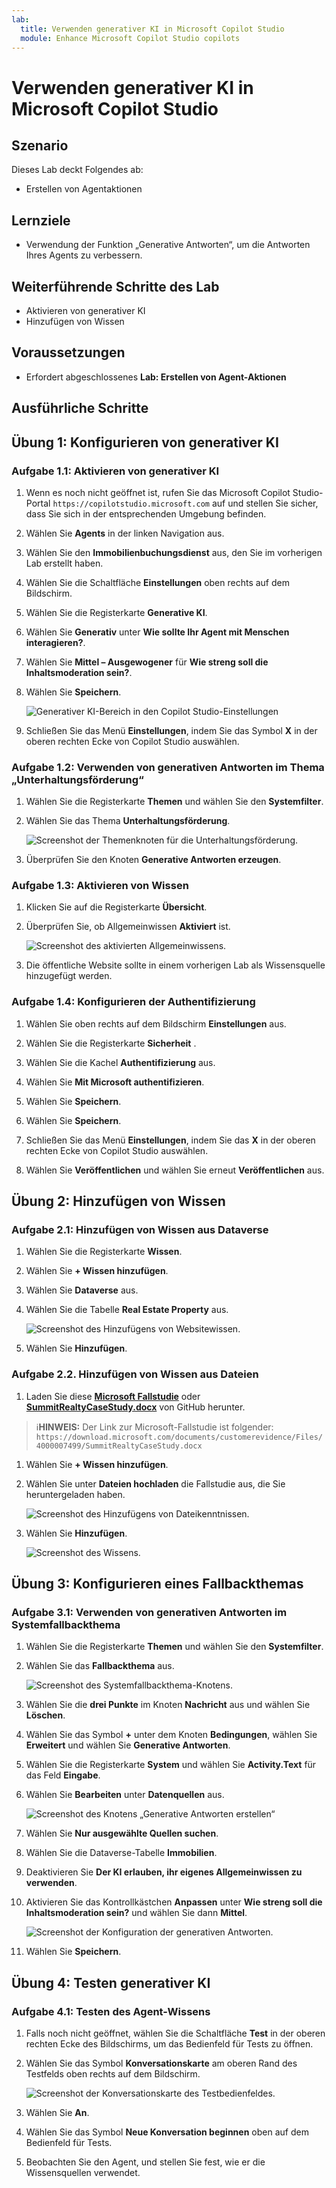 ```yaml
---
lab:
  title: Verwenden generativer KI in Microsoft Copilot Studio
  module: Enhance Microsoft Copilot Studio copilots
---
```


# Verwenden generativer KI in Microsoft Copilot Studio

## Szenario

Dieses Lab deckt Folgendes ab:

- Erstellen von Agentaktionen

## Lernziele

- Verwendung der Funktion „Generative Antworten“, um die Antworten Ihres Agents zu verbessern.

## Weiterführende Schritte des Lab

- Aktivieren von generativer KI
- Hinzufügen von Wissen
  
## Voraussetzungen

- Erfordert abgeschlossenes **Lab: Erstellen von Agent-Aktionen**

## Ausführliche Schritte

## Übung 1: Konfigurieren von generativer KI

### Aufgabe 1.1: Aktivieren von generativer KI

1. Wenn es noch nicht geöffnet ist, rufen Sie das Microsoft Copilot Studio-Portal `https://copilotstudio.microsoft.com` auf und stellen Sie sicher, dass Sie sich in der entsprechenden Umgebung befinden.

1. Wählen Sie **Agents** in der linken Navigation aus.

1. Wählen Sie den **Immobilienbuchungsdienst** aus, den Sie im vorherigen Lab erstellt haben.

1. Wählen Sie die Schaltfläche **Einstellungen** oben rechts auf dem Bildschirm.

1. Wählen Sie die Registerkarte **Generative KI**.

1. Wählen Sie **Generativ** unter **Wie sollte Ihr Agent mit Menschen interagieren?**.

1. Wählen Sie **Mittel – Ausgewogener** für **Wie streng soll die Inhaltsmoderation sein?**.

1. Wählen Sie **Speichern**.

    ![Generativer KI-Bereich in den Copilot Studio-Einstellungen](../media/settings-generative-ai-2.png)

1. Schließen Sie das Menü **Einstellungen**, indem Sie das Symbol **X** in der oberen rechten Ecke von Copilot Studio auswählen.

### Aufgabe 1.2: Verwenden von generativen Antworten im Thema „Unterhaltungsförderung“

1. Wählen Sie die Registerkarte **Themen** und wählen Sie den **Systemfilter**.

1. Wählen Sie das Thema **Unterhaltungsförderung**.

    ![Screenshot der Themenknoten für die Unterhaltungsförderung.](../media/conversational-boosting-topic-original.png)

1. Überprüfen Sie den Knoten **Generative Antworten erzeugen**.

### Aufgabe 1.3: Aktivieren von Wissen

1. Klicken Sie auf die Registerkarte **Übersicht**.

1. Überprüfen Sie, ob Allgemeinwissen **Aktiviert** ist.

    ![Screenshot des aktivierten Allgemeinwissens.](../media/general-knowledge-2.png)

1. Die öffentliche Website sollte in einem vorherigen Lab als Wissensquelle hinzugefügt werden.

### Aufgabe 1.4: Konfigurieren der Authentifizierung

1. Wählen Sie oben rechts auf dem Bildschirm **Einstellungen** aus.

1. Wählen Sie die Registerkarte **Sicherheit** .

1. Wählen Sie die Kachel **Authentifizierung** aus.

1. Wählen Sie **Mit Microsoft authentifizieren**.

1. Wählen Sie **Speichern**.

1. Wählen Sie **Speichern**.

1. Schließen Sie das Menü **Einstellungen**, indem Sie das **X** in der oberen rechten Ecke von Copilot Studio auswählen.

1. Wählen Sie **Veröffentlichen** und wählen Sie erneut **Veröffentlichen** aus.

## Übung 2: Hinzufügen von Wissen

### Aufgabe 2.1: Hinzufügen von Wissen aus Dataverse

1. Wählen Sie die Registerkarte **Wissen**.

1. Wählen Sie **+ Wissen hinzufügen**.

1. Wählen Sie **Dataverse** aus.

1. Wählen Sie die Tabelle **Real Estate Property** aus.

    ![Screenshot des Hinzufügens von Websitewissen.](../media/add-dataverse-knowedge-step1.png)

1. Wählen Sie **Hinzufügen**.

### Aufgabe 2.2. Hinzufügen von Wissen aus Dateien

1. Laden Sie diese [**Microsoft Fallstudie**](https://download.microsoft.com/documents/customerevidence/Files/4000007499/SummitRealtyCaseStudy.docx) oder [**SummitRealtyCaseStudy.docx**](../../Allfiles/SummitRealtyCaseStudy.docx) von GitHub herunter.

> ℹ️**HINWEIS:** Der Link zur Microsoft-Fallstudie ist folgender: `https://download.microsoft.com/documents/customerevidence/Files/4000007499/SummitRealtyCaseStudy.docx`

1. Wählen Sie **+ Wissen hinzufügen**.

1. Wählen Sie unter **Dateien hochladen** die Fallstudie aus, die Sie heruntergeladen haben.

    ![Screenshot des Hinzufügens von Dateikenntnissen.](../media/add-file-knowledge.png)

1. Wählen Sie **Hinzufügen**.

    ![Screenshot des Wissens.](../media/knowledge-added.png)

## Übung 3: Konfigurieren eines Fallbackthemas

### Aufgabe 3.1: Verwenden von generativen Antworten im Systemfallbackthema

1. Wählen Sie die Registerkarte **Themen** und wählen Sie den **Systemfilter**.

1. Wählen Sie das **Fallbackthema** aus.

    ![Screenshot des Systemfallbackthema-Knotens.](../media/fallback-topic-original.png)

1. Wählen Sie die **drei Punkte** im Knoten **Nachricht** aus und wählen Sie **Löschen**.

1. Wählen Sie das Symbol **+** unter dem Knoten **Bedingungen**, wählen Sie **Erweitert** und wählen Sie **Generative Antworten**.

1. Wählen Sie die Registerkarte **System** und wählen Sie **Activity.Text** für das Feld **Eingabe**.

1. Wählen Sie **Bearbeiten** unter **Datenquellen** aus.

    ![Screenshot des Knotens „Generative Antworten erstellen“](../media/fallback-topic-answers-2.png)

1. Wählen Sie **Nur ausgewählte Quellen suchen**.

1. Wählen Sie die Dataverse-Tabelle **Immobilien**.

1. Deaktivieren Sie **Der KI erlauben, ihr eigenes Allgemeinwissen zu verwenden**.

1. Aktivieren Sie das Kontrollkästchen **Anpassen** unter **Wie streng soll die Inhaltsmoderation sein?** und wählen Sie dann **Mittel**.

    ![Screenshot der Konfiguration der generativen Antworten.](../media/fallback-topic-answers-knowledge-2.png)

1. Wählen Sie **Speichern**.

## Übung 4: Testen generativer KI

### Aufgabe 4.1: Testen des Agent-Wissens

1. Falls noch nicht geöffnet, wählen Sie die Schaltfläche **Test** in der oberen rechten Ecke des Bildschirms, um das Bedienfeld für Tests zu öffnen.

1. Wählen Sie das Symbol **Konversationskarte** am oberen Rand des Testfelds oben rechts auf dem Bildschirm.

    ![Screenshot der Konversationskarte des Testbedienfeldes.](../media/test-pane-conversation-map.png)

1. Wählen Sie **An**.

1. Wählen Sie das Symbol **Neue Konversation beginnen** oben auf dem Bedienfeld für Tests.

1. Beobachten Sie den Agent, und stellen Sie fest, wie er die Wissensquellen verwendet.
